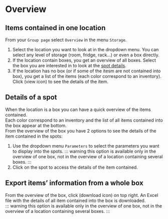 # Overview

## Items contained in one location

From your `Group page` select `Overview` in the menu `Storage`.   
1. Select the location you want to look at in the dropdown menu. You can select any level of storage (room, fridge, rack...) or even a box directly. 
2. If the location contain boxes, you get an overview of all boxes. Select the box you are interested in to look at the [spot details](/laboratory-information-management-system/storage-overview.html#details-of-a-spot).
3. If the location has no box (or if some of the itesm are not contained into box), you get a list of the items (each color correspond to an inventory). Click (view icon) to see the details of the item.

## Details of a spot
When the location is a box you can have a quick overview of the items contained.  
Each color correspond to an inventory and the list of all items contained into the box appear at the bottom.  
 From the overview of the box you have 2 options to see the details of the item contained in the spots:  
1. Use the dropdown menu `Parameters` to select the parameters you want to display into the spots.
::: warning
this option is available only in the overview of one box, not in the overview of a location containing several boxes.
:::
2. Click on the spot to access the details of the item contained.

## Export items’ information from a whole box

From the overview of the box, click (download icon) on top right. An Excel file with the details of all item contained into the box is downloaded.  
::: warning
this option is available only in the overview of one box, not in the overview of a location containing several boxes.
:::
